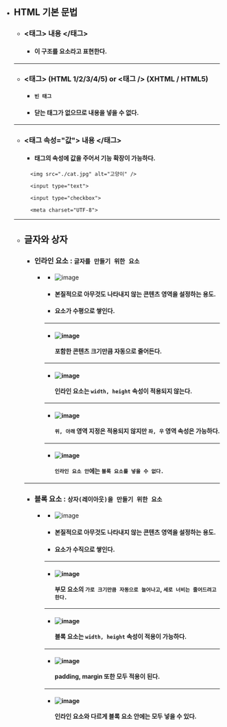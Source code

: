 - ## HTML 기본 문법
  - ### <태그> 내용 </태그>
    - #### 이 구조를 요소라고 표현한다.
  ------
  - ### <태그> (HTML 1/2/3/4/5) or <태그 /> (XHTML / HTML5)
    - #### `빈 태그`
    - #### 닫는 태그가 없으므로 내용을 넣을 수 없다.
  -----
  - ### <태그 속성="값"> 내용 </태그>
    - #### 태그의 속성에 값을 주어서 기능 확장이 가능하다.
    ```
      <img src="./cat.jpg" alt="고양이" />
      
      <input type="text">
      
      <input type="checkbox">
      
      <meta charset="UTF-8">
    ```
  -----
  - ## 글자와 상자
    - ### 인라인 요소 : `글자를 만들기 위한 요소`
      - #### <span> </span> 
        - ![image](https://user-images.githubusercontent.com/35948339/148911770-dcae34a2-81c4-4886-a042-61d7b038ee39.png)
        - #### 본질적으로 아무것도 나타내지 않는 콘텐츠 영역을 설정하는 용도.
        - #### 요소가 수평으로 쌓인다.
        ------
        - #### ![image](https://user-images.githubusercontent.com/35948339/148915288-6174a6d4-d1a2-4b35-8a41-1c4aaa56a940.png) <br><br> 포함한 콘텐츠 크기만큼 자동으로 줄어든다.
        ------
        - #### ![image](https://user-images.githubusercontent.com/35948339/148915701-86ea80dc-9b74-40ac-8a34-c972c5edbddd.png) <br><br> 인라인 요소는 `width, height` 속성이 적용되지 않는다.
        -----
        - #### ![image](https://user-images.githubusercontent.com/35948339/148915891-7473204f-5d93-47c4-b05f-9ce6b237b85c.png) <br><br> `위, 아래` 영역 지정은 적용되지 않지만 `좌, 우` 영역 속성은 가능하다.
        ------
        - #### ![image](https://user-images.githubusercontent.com/35948339/148916124-86b788b6-1cf0-4d3d-91df-72aedc178201.png) <br><br> `인라인 요소 안`에는 `블록 요소를 넣을 수 없다.`
    -------
    - ### 블록 요소 : `상자(레이아웃)을 만들기 위한 요소`
      - #### <div> </div>
        - ![image](https://user-images.githubusercontent.com/35948339/148916231-aff35dff-1e28-41c3-81f2-a4a32c064100.png)
        - #### 본질적으로 아무것도 나타내지 않는 콘텐츠 영역을 설정하는 용도.
        - #### 요소가 수직으로 쌓인다.
        -------
        - #### ![image](https://user-images.githubusercontent.com/35948339/148916416-0b9143ab-c63c-4dcf-bf66-fafa1d5ffc82.png) <br><br> 부모 요소의 `가로 크기만큼 자동으로 늘어나고`, `세로 너비는 줄어드려고 한다.`
        -----
        - #### ![image](https://user-images.githubusercontent.com/35948339/148916609-866fbdea-8e24-4495-8a78-e23e78ddc234.png) <br><br> 블록 요소는 `width, height` 속성이 적용이 가능하다.
        -------
        - #### ![image](https://user-images.githubusercontent.com/35948339/148916699-4b13249a-d6aa-4a7d-b4fe-567284e9d4c4.png) <br><br> padding, margin 또한 모두 적용이 된다.
        ------
        - #### ![image](https://user-images.githubusercontent.com/35948339/148916740-4f3edc6b-c151-4d65-9315-594c726f6fe9.png) <br><br> 인라인 요소와 다르게 블록 요소 안에는 모두 넣을 수 있다.
        
